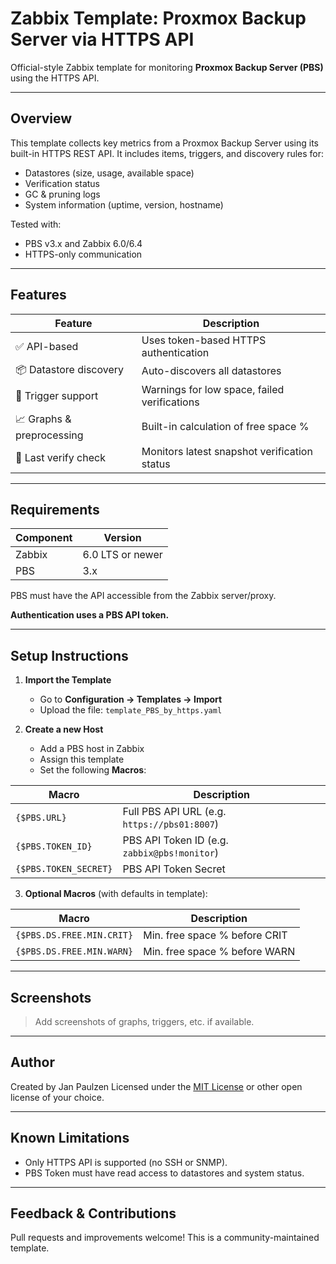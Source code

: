 # Zabbix Template: Proxmox Backup Server via HTTPS API

Official-style Zabbix template for monitoring **Proxmox Backup Server (PBS)** using the HTTPS API.

---

## Overview

This template collects key metrics from a Proxmox Backup Server using its built-in HTTPS REST API. 
It includes items, triggers, and discovery rules for:

- Datastores (size, usage, available space)
- Verification status
- GC & pruning logs
- System information (uptime, version, hostname)

Tested with:
- PBS v3.x and Zabbix 6.0/6.4
- HTTPS-only communication

---

## Features

| Feature                  | Description                                    |
|--------------------------|------------------------------------------------|
| ✅ API-based             | Uses token-based HTTPS authentication         |
| 📦 Datastore discovery  | Auto-discovers all datastores                 |
| 🚨 Trigger support       | Warnings for low space, failed verifications |
| 📈 Graphs & preprocessing| Built-in calculation of free space %         |
| 🧪 Last verify check     | Monitors latest snapshot verification status |

---

## Requirements

| Component | Version          |
|-----------|------------------|
| Zabbix    | 6.0 LTS or newer |
| PBS       | 3.x              |

PBS must have the API accessible from the Zabbix server/proxy. 

**Authentication uses a PBS API token.**

---

## Setup Instructions

1. **Import the Template**
   - Go to **Configuration → Templates → Import**
   - Upload the file: `template_PBS_by_https.yaml`

2. **Create a new Host**
   - Add a PBS host in Zabbix
   - Assign this template
   - Set the following **Macros**:

| Macro                         | Description                        |
|------------------------------|------------------------------------|
| `{$PBS.URL}`                 | Full PBS API URL (e.g. `https://pbs01:8007`) |
| `{$PBS.TOKEN_ID}`            | PBS API Token ID (e.g. `zabbix@pbs!monitor`) |
| `{$PBS.TOKEN_SECRET}`        | PBS API Token Secret               |

3. **Optional Macros** (with defaults in template):

| Macro                         | Description                        |
|------------------------------|------------------------------------|
| `{$PBS.DS.FREE.MIN.CRIT}`    | Min. free space % before CRIT     |
| `{$PBS.DS.FREE.MIN.WARN}`    | Min. free space % before WARN     |

---

## Screenshots

> Add screenshots of graphs, triggers, etc. if available.

---

## Author

Created by Jan Paulzen 
Licensed under the [MIT License](LICENSE) or other open license of your choice.

---

## Known Limitations

- Only HTTPS API is supported (no SSH or SNMP).
- PBS Token must have read access to datastores and system status.

---

## Feedback & Contributions

Pull requests and improvements welcome! 
This is a community-maintained template.


